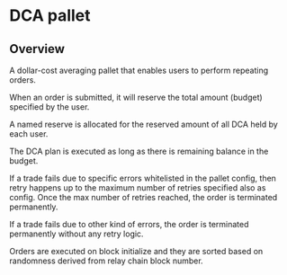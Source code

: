 # DCA pallet

## Overview

A dollar-cost averaging pallet that enables users to perform repeating orders.

When an order is submitted, it will reserve the total amount (budget) specified by the user.

A named reserve is allocated for the reserved amount of all DCA held by each user.

The DCA plan is executed as long as there is remaining balance in the budget.

If a trade fails due to specific errors whitelisted in the pallet config, 
then retry happens up to the maximum number of retries specified also as config. 
Once the max number of retries reached, the order is terminated permanently.

If a trade fails due to other kind of errors, the order is terminated permanently without any retry logic.

Orders are executed on block initialize and they are sorted based on randomness derived from relay chain block number.
